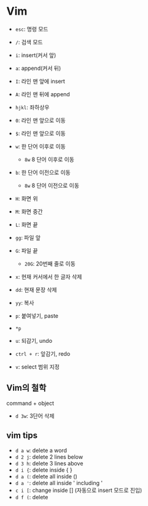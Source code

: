 #   Vim

*   `esc`: 명령 모드
*   `/`: 검색 모드
*   `i`: insert(커서 앞)
*   `a`: append(커서 뒤)
*   `I`: 라인 맨 앞에 insert
*   `A`: 라인 맨 뒤에 append
*   `hjkl`: 좌하상우
*   `0`: 라인 맨 앞으로 이동
*   `$`: 라인 맨 앞으로 이동
*   `w`: 한 단어 이후로 이동
    *   `8w` 8 단어 이후로 이동
*   `b`: 한 단어 이전으로 이동
    *   `8w` 8 단어 이전으로 이동
*   `H`: 화면 위
*   `M`: 화면 중간
*   `L`: 화면 끝
*   `gg`: 파일 앞
*   `G`: 파일 끝
    *   `20G`: 20번째 줄로 이동

*   `x`: 현재 커서에서 한 글자 삭제
*   `dd`: 현재 문장 삭제
*   `yy`: 복사
*   `p`: 붙여넣기, paste
*   `*p`
*   `u`: 되감기, undo
*   `ctrl + r`: 앞감기, redo

*   `v`: select 범위 지정

##  Vim의 철학
command + object
*   `d 3w`: 3단어 삭제

##  vim tips
*   `d a w`: delete a word
*   `d 2 j`: delete 2 lines below
*   `d 3 h`: delete 3 lines above
*   `d i {`: delete inside { }
*   `d a (`: delete all inside ()
*   `d a '`: delete all inside ' including '
*   `c i [`: change inside [] (자동으로 insert 모드로 진입)
*   `d f (`: delete 